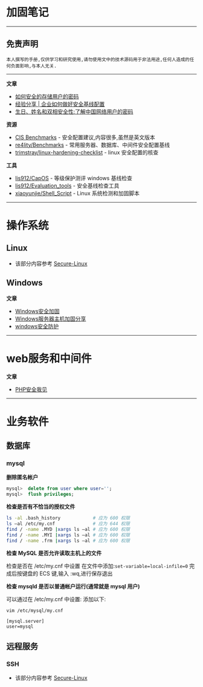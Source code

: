 # 加固笔记

---

## 免责声明

`本人撰写的手册,仅供学习和研究使用,请勿使用文中的技术源码用于非法用途,任何人造成的任何负面影响,与本人无关.`

---

**文章**
- [如何安全的存储用户的密码](http://xdxd.love/2018/02/26/%E5%A6%82%E4%BD%95%E5%AE%89%E5%85%A8%E7%9A%84%E5%AD%98%E5%82%A8%E7%94%A8%E6%88%B7%E7%9A%84%E5%AF%86%E7%A0%81/)
- [经验分享 | 企业如何做好安全基线配置](https://www.freebuf.com/articles/es/158781.html)
- [生日、姓名和双相安全性:了解中国网络用户的密码](https://mp.weixin.qq.com/s/Xywl2gJbonvosW-Gm10MjQ)

**资源**
- [CIS Benchmarks](https://learn.cisecurity.org/benchmarks) - 安全配置建议,内容很多,虽然是英文版本
- [re4lity/Benchmarks](https://github.com/re4lity/Benchmarks) - 常用服务器、数据库、中间件安全配置基线
- [trimstray/linux-hardening-checklist](https://github.com/trimstray/linux-hardening-checklist) - linux 安全配置的核查

**工具**
- [lis912/CapOS](https://github.com/lis912/CapOS) - 等级保护测评 windows 基线检查
- [lis912/Evaluation_tools](https://github.com/lis912/Evaluation_tools) - 安全基线检查工具
- [xiaoyunjie/Shell_Script](https://github.com/xiaoyunjie/Shell_Script) - Linux 系统检测和加固脚本

---

# 操作系统
## Linux
- 该部分内容参考 [Secure-Linux](../../../运维/Linux/Secure-Linux.md)

## Windows
**文章**
- [Windows安全加固](https://www.freebuf.com/column/201869.html)
- [Windows服务器主机加固分享](https://www.freebuf.com/articles/system/215787.html)
- [windows安全防护](https://www.freebuf.com/column/195870.html)

---

# web服务和中间件
**文章**
- [PHP安全我见](https://www.leavesongs.com/PENETRATION/php-secure.html)

---

# 业务软件
## 数据库
### mysql
**删除匿名帐户**
```sql
mysql>  delete from user where user='';
mysql>  flush privileges;
```

**检查是否有不恰当的授权文件**
```bash
ls -al .bash_history            # 应为 600 权限
ls –al /etc/my.cnf              # 应为 644 权限
find / -name .MYD |xargs ls –al # 应为 600 权限
find / -name .MYI |xargs ls –al # 应为 600 权限
find / -name .frm |xargs ls –al # 应为 600 权限
```

**检查 MySQL 是否允许读取主机上的文件**

检查是否在 /etc/my.cnf 中设置
在文件中添加:`set-variable=local-infile=0`
完成后按键盘的 ECS 键,输入 :wq,进行保存退出

**检查 mysqld 是否以普通帐户运行(通常就是 mysql 用户)**

可以通过在 /etc/my.cnf 中设置:
添加以下:
```vim
vim /etc/mysql/my.cnf

[mysql.server]
user=mysql
```

## 远程服务
### SSH
- 该部分内容参考 [Secure-Linux](../../../运维/Linux/Secure-Linux.md#SSH)
